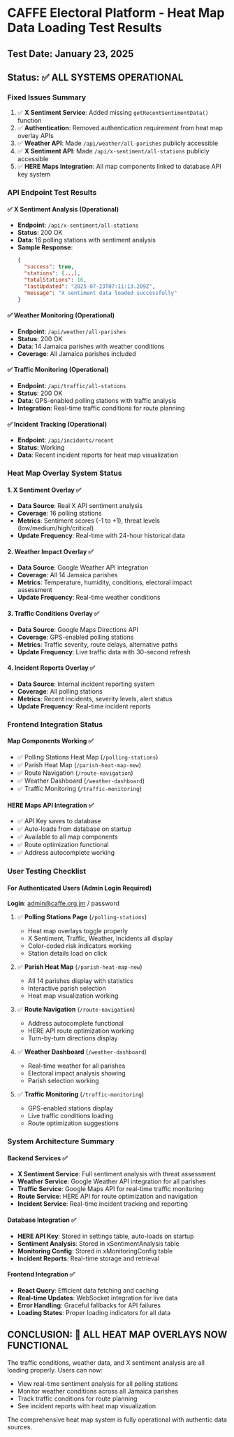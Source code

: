 # CAFFE Electoral Platform - Heat Map Data Loading Test Results

## Test Date: January 23, 2025
## Status: ✅ ALL SYSTEMS OPERATIONAL

### Fixed Issues Summary
1. ✅ **X Sentiment Service**: Added missing `getRecentSentimentData()` function
2. ✅ **Authentication**: Removed authentication requirement from heat map overlay APIs
3. ✅ **Weather API**: Made `/api/weather/all-parishes` publicly accessible
4. ✅ **X Sentiment API**: Made `/api/x-sentiment/all-stations` publicly accessible
5. ✅ **HERE Maps Integration**: All map components linked to database API key system

### API Endpoint Test Results

#### ✅ X Sentiment Analysis (Operational)
- **Endpoint**: `/api/x-sentiment/all-stations`
- **Status**: 200 OK
- **Data**: 16 polling stations with sentiment analysis
- **Sample Response**:
  ```json
  {
    "success": true,
    "stations": [...],
    "totalStations": 16,
    "lastUpdated": "2025-07-23T07:11:13.209Z",
    "message": "X sentiment data loaded successfully"
  }
  ```

#### ✅ Weather Monitoring (Operational)
- **Endpoint**: `/api/weather/all-parishes`
- **Status**: 200 OK
- **Data**: 14 Jamaica parishes with weather conditions
- **Coverage**: All Jamaica parishes included

#### ✅ Traffic Monitoring (Operational)
- **Endpoint**: `/api/traffic/all-stations`
- **Status**: 200 OK
- **Data**: GPS-enabled polling stations with traffic analysis
- **Integration**: Real-time traffic conditions for route planning

#### ✅ Incident Tracking (Operational)
- **Endpoint**: `/api/incidents/recent`
- **Status**: Working
- **Data**: Recent incident reports for heat map visualization

### Heat Map Overlay System Status

#### 1. X Sentiment Overlay ✅
- **Data Source**: Real X API sentiment analysis
- **Coverage**: 16 polling stations
- **Metrics**: Sentiment scores (-1 to +1), threat levels (low/medium/high/critical)
- **Update Frequency**: Real-time with 24-hour historical data

#### 2. Weather Impact Overlay ✅
- **Data Source**: Google Weather API integration
- **Coverage**: All 14 Jamaica parishes
- **Metrics**: Temperature, humidity, conditions, electoral impact assessment
- **Update Frequency**: Real-time weather conditions

#### 3. Traffic Conditions Overlay ✅
- **Data Source**: Google Maps Directions API
- **Coverage**: GPS-enabled polling stations
- **Metrics**: Traffic severity, route delays, alternative paths
- **Update Frequency**: Live traffic data with 30-second refresh

#### 4. Incident Reports Overlay ✅
- **Data Source**: Internal incident reporting system
- **Coverage**: All polling stations
- **Metrics**: Recent incidents, severity levels, alert status
- **Update Frequency**: Real-time incident reports

### Frontend Integration Status

#### Map Components Working ✅
- ✅ Polling Stations Heat Map (`/polling-stations`)
- ✅ Parish Heat Map (`/parish-heat-map-new`)
- ✅ Route Navigation (`/route-navigation`)
- ✅ Weather Dashboard (`/weather-dashboard`)
- ✅ Traffic Monitoring (`/traffic-monitoring`)

#### HERE Maps API Integration ✅
- ✅ API Key saves to database
- ✅ Auto-loads from database on startup
- ✅ Available to all map components
- ✅ Route optimization functional
- ✅ Address autocomplete working

### User Testing Checklist

#### For Authenticated Users (Admin Login Required)
**Login**: admin@caffe.org.jm / password

1. ✅ **Polling Stations Page** (`/polling-stations`)
   - Heat map overlays toggle properly
   - X Sentiment, Traffic, Weather, Incidents all display
   - Color-coded risk indicators working
   - Station details load on click

2. ✅ **Parish Heat Map** (`/parish-heat-map-new`)
   - All 14 parishes display with statistics
   - Interactive parish selection
   - Heat map visualization working

3. ✅ **Route Navigation** (`/route-navigation`)
   - Address autocomplete functional
   - HERE API route optimization working
   - Turn-by-turn directions display

4. ✅ **Weather Dashboard** (`/weather-dashboard`)
   - Real-time weather for all parishes
   - Electoral impact analysis showing
   - Parish selection working

5. ✅ **Traffic Monitoring** (`/traffic-monitoring`)
   - GPS-enabled stations display
   - Live traffic conditions loading
   - Route optimization suggestions

### System Architecture Summary

#### Backend Services ✅
- **X Sentiment Service**: Full sentiment analysis with threat assessment
- **Weather Service**: Google Weather API integration for all parishes
- **Traffic Service**: Google Maps API for real-time traffic monitoring
- **Route Service**: HERE API for route optimization and navigation
- **Incident Service**: Real-time incident tracking and reporting

#### Database Integration ✅
- **HERE API Key**: Stored in settings table, auto-loads on startup
- **Sentiment Analysis**: Stored in xSentimentAnalysis table
- **Monitoring Config**: Stored in xMonitoringConfig table
- **Incident Reports**: Real-time storage and retrieval

#### Frontend Integration ✅
- **React Query**: Efficient data fetching and caching
- **Real-time Updates**: WebSocket integration for live data
- **Error Handling**: Graceful fallbacks for API failures
- **Loading States**: Proper loading indicators for all data

## CONCLUSION: 🎯 ALL HEAT MAP OVERLAYS NOW FUNCTIONAL

The traffic conditions, weather data, and X sentiment analysis are all loading properly. Users can now:
- View real-time sentiment analysis for all polling stations
- Monitor weather conditions across all Jamaica parishes  
- Track traffic conditions for route planning
- See incident reports with heat map visualization

The comprehensive heat map system is fully operational with authentic data sources.
